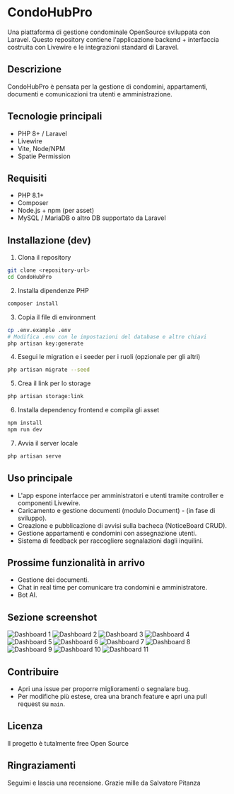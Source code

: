 # CondoHubPro

Una piattaforma di gestione condominale OpenSource sviluppata con Laravel. Questo repository contiene l'applicazione backend + interfaccia costruita con Livewire e le integrazioni standard di Laravel.

## Descrizione

CondoHubPro è pensata per la gestione di condomini, appartamenti, documenti e comunicazioni tra utenti e amministrazione. 

## Tecnologie principali

- PHP 8+ / Laravel
- Livewire
- Vite, Node/NPM 
- Spatie Permission

## Requisiti

- PHP 8.1+
- Composer
- Node.js + npm (per asset)
- MySQL / MariaDB o altro DB supportato da Laravel

## Installazione (dev)

1. Clona il repository

```bash
git clone <repository-url>
cd CondoHubPro
```

2. Installa dipendenze PHP

```bash
composer install
```

3. Copia il file di environment 

```bash
cp .env.example .env
# Modifica .env con le impostazioni del database e altre chiavi
php artisan key:generate
```

4. Esegui le migration e i seeder per i ruoli (opzionale per gli altri)

```bash
php artisan migrate --seed
```

5. Crea il link per lo storage 

```bash
php artisan storage:link
```

6. Installa dependency frontend e compila gli asset

```bash
npm install
npm run dev
```

7. Avvia il server locale

```bash
php artisan serve
```

## Uso principale

- L'app espone interfacce per amministratori e utenti tramite controller e componenti Livewire.
- Caricamento e gestione documenti (modulo Document) - (in fase di sviluppo).
- Creazione e pubblicazione di avvisi sulla bacheca (NoticeBoard CRUD).
- Gestione appartamenti e condomini con assegnazione utenti.
- Sistema di feedback per raccogliere segnalazioni dagli inquilini.

## Prossime funzionalità in arrivo
- Gestione dei documenti.
- Chat in real time per comunicare tra condomini e amministratore.
- Bot AI.

## Sezione screenshot

![Dashboard 1](/assets/imgs/screenshots/screenshot-dashboard-1.png)
![Dashboard 2](/assets/imgs/screenshots/screenshot-dashboard-2.png)
![Dashboard 3](/assets/imgs/screenshots/screenshot-dashboard-3.png)
![Dashboard 4](/assets/imgs/screenshots/screenshot-dashboard-4.png)
![Dashboard 5](/assets/imgs/screenshots/screenshot-dashboard-5.svg)
![Dashboard 6](/assets/imgs/screenshots/screenshot-dashboard-6.png)
![Dashboard 7](/assets/imgs/screenshots/screenshot-dashboard-7.png)
![Dashboard 8](/assets/imgs/screenshots/screenshot-dashboard-8.png)
![Dashboard 9](/assets/imgs/screenshots/screenshot-dashboard-9.png)
![Dashboard 10](/assets/imgs/screenshots/screenshot-dashboard-10.png)
![Dashboard 11](/assets/imgs/screenshots/screenshot-dashboard-11.png)

 
## Contribuire

- Apri una issue per proporre miglioramenti o segnalare bug.
- Per modifiche più estese, crea una branch feature e apri una pull request su `main`.

## Licenza

Il progetto è tutalmente free Open Source

## Ringraziamenti

Seguimi e lascia una recensione. Grazie mille da Salvatore Pitanza